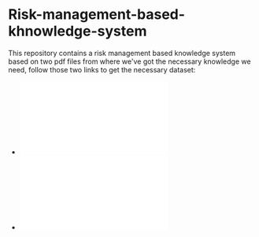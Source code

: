 # Risk-management-based-khnowledge-system
This repository contains a risk management based knowledge system based on two pdf files from where we've got the necessary knowledge we need, follow those two links to get the necessary dataset:<br/>
* ![PMBOK-5th_Risk](file:///C:/Users/meddhafer/OneDrive/Bureau/Risk%20management%20recommendation/PMBOK-5th_Risk%20(3).pdf) 
* ![PMIPracticeStandardforProjectRiskManagement](file:///C:/Users/meddhafer/OneDrive/Bureau/Risk%20management%20recommendation/PMIPracticeStandardforProjectRiskManagement.pdf)
